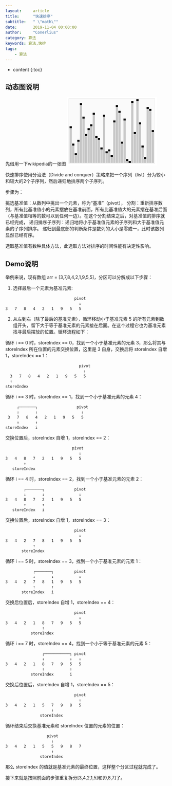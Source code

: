 ```yaml
---
layout:     article
title:      "快速排序"
subtitle:   " \"math\""
date:       2019-11-04 00:00:00
author:     "Conerlius"
category: 算法
keywords: 算法,快排
tags:
    - 算法
---
```

* content
{:toc}

## 动态图说明
先借用一下wikipedia的一张图
![png](/images/Algorithm/Sorting_quicksort_anim.gif)

快速排序使用分治法（Divide and conquer）策略来把一个序列（list）分为较小和较大的2个子序列，然后递归地排序两个子序列。

步骤为：

挑选基准值：从数列中挑出一个元素，称为“基准”（pivot），
分割：重新排序数列，所有比基准值小的元素摆放在基准前面，所有比基准值大的元素摆在基准后面（与基准值相等的数可以到任何一边）。在这个分割结束之后，对基准值的排序就已经完成，
递归排序子序列：递归地将小于基准值元素的子序列和大于基准值元素的子序列排序。
递归到最底部的判断条件是数列的大小是零或一，此时该数列显然已经有序。

选取基准值有数种具体方法，此选取方法对排序的时间性能有决定性影响。

## Demo说明
举例来说，现有数组 arr = [3,7,8,4,2,1,9,5,5]，分区可以分解成以下步骤：

1. 选择最后一个元素为基准元素:
```
                              pivot
                                ↓
3   7   8   4   2   1   9   5   5
```
2. 从左到右（除了最后的基准元素），循环移动小于基准元素 5 的所有元素到数组开头，留下大于等于基准元素的元素接在后面。在这个过程它也为基准元素找寻最后摆放的位置。循环流程如下：

循环 i == 0 时，storeIndex == 0，找到一个小于基准元素的元素 3，那么将其与 storeIndex 所在位置的元素交换位置，这里是 3 自身，交换后将 storeIndex 自增 1，storeIndex == 1：
```
                                pivot
                                  ↓
  3   7   8   4   2   1   9   5   5
  ↑
storeIndex
```
循环 i == 3 时，storeIndex == 1，找到一个小于基准元素的元素 4：
```
     ┌───────┐                 pivot
     ↓       ↓                   ↓
 3   7   8   4   2   1   9   5   5
     ↑       ↑
storeIndex   i
```
交换位置后，storeIndex 自增 1，storeIndex == 2：
```
                             pivot
                                ↓
3   4   8   7   2   1   9   5   5
        ↑           
   storeIndex
```
循环 i == 4 时，storeIndex == 2，找到一个小于基准元素的元素 2：
```
        ┌───────┐             pivot
        ↓       ↓               ↓
3   4   8   7   2   1   9   5   5
        ↑       ↑
   storeIndex   i
```
交换位置后，storeIndex 自增 1，storeIndex == 3：
```
                              pivot
                                ↓
3   4   2   7   8   1   9   5   5
            ↑           
       storeIndex
```
循环 i == 5 时，storeIndex == 3，找到一个小于基准元素的元素 1：
```
            ┌───────┐         pivot
            ↓       ↓           ↓
3   4   2   7   8   1   9   5   5
            ↑       ↑
       storeIndex   i
```
交换后位置后，storeIndex 自增 1，storeIndex == 4：
```
                              pivot
                                ↓
3   4   2   1   8   7   9   5   5
                ↑           
           storeIndex
```
循环 i == 7 时，storeIndex == 4，找到一个小于等于基准元素的元素 5：
```
                ┌───────────┐ pivot
                ↓           ↓   ↓
3   4   2   1   8   7   9   5   5
                ↑           ↑
           storeIndex       i
```
交换后位置后，storeIndex 自增 1，storeIndex == 5：
```
                              pivot
                                ↓
3   4   2   1   5   7   9   8   5
                    ↑           
               storeIndex
```
循环结束后交换基准元素和 storeIndex 位置的元素的位置：
```
                  pivot
                    ↓
3   4   2   1   5   5   9   8   7
                    ↑           
               storeIndex
```
那么 storeIndex 的值就是基准元素的最终位置，这样整个分区过程就完成了。

接下来就是按照前面的步骤重复拆分[3,4,2,1,5]和[9,8,7]了。